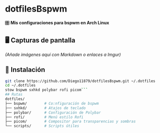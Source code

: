 # dotfilesBspwm  
🎛️ **Mis configuraciones para bspwm en Arch Linux**  

## 🖥️ Capturas de pantalla  
*(Añade imágenes aquí con Markdown o enlaces a Imgur)*  

## 🚀 Instalación  
```sh
git clone https://github.com/Diego11879/dotfilesBspwm.git ~/.dotfiles
cd ~/.dotfiles
stow bspwm sxhkd polybar rofi picom```
## Rutas
dotfiles/
├── bspwm/        # Co:nfiguración de bspwm
├── sxhkd/        # Atajos de teclado
├── polybar/      # Configuración de Polybar
├── rofi/         # Menú estilo Rofi
├── picom/        # Compositor para transparencias y sombras
└── scripts/      # Scripts útiles
